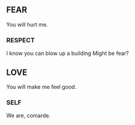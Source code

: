 ## FEAR
You will hurt me.

### RESPECT
I know you can blow up a building
Might be fear?

## LOVE
You will make me feel good.


### SELF
We are, comarde.

